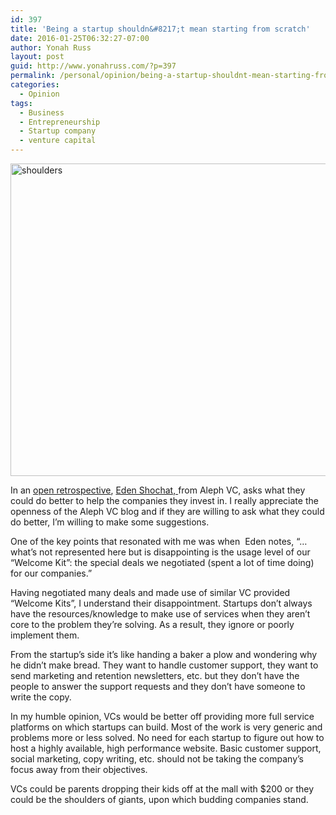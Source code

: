 ```yaml
---
id: 397
title: 'Being a startup shouldn&#8217;t mean starting from scratch'
date: 2016-01-25T06:32:27-07:00
author: Yonah Russ
layout: post
guid: http://www.yonahruss.com/?p=397
permalink: /personal/opinion/being-a-startup-shouldnt-mean-starting-from-scratch.html
categories:
  - Opinion
tags:
  - Business
  - Entrepreneurship
  - Startup company
  - venture capital
---
```

<img class="aligncenter size-full wp-image-398" src="http://www.yonahruss.com/wordpress/wp-content/uploads/2016/01/shoulders.jpg" alt="shoulders" width="800" height="500" srcset="http://www.yonahruss.com/wordpress/wp-content/uploads/2016/01/shoulders.jpg 800w, http://www.yonahruss.com/wordpress/wp-content/uploads/2016/01/shoulders-300x188.jpg 300w, http://www.yonahruss.com/wordpress/wp-content/uploads/2016/01/shoulders-768x480.jpg 768w" sizes="(max-width: 800px) 100vw, 800px" />

In an <a href="http://aleph.vc/2015-in-review-or-2016-less-but-better/" target="_blank" rel="nofollow">open retrospective</a>, <a href="https://il.linkedin.com/in/edens" target="_blank">Eden Shochat, </a>from Aleph VC, asks what they could do better to help the companies they invest in. I really appreciate the openness of the Aleph VC blog and if they are willing to ask what they could do better, I&#8217;m willing to make some suggestions.

One of the key points that resonated with me was when  Eden notes, &#8220;&#8230;what’s not represented here but is disappointing is the usage level of our “Welcome Kit”: the special deals we negotiated (spent a lot of time doing) for our companies.&#8221;

Having negotiated many deals and made use of similar VC provided &#8220;Welcome Kits&#8221;, I understand their disappointment. Startups don&#8217;t always have the resources/knowledge to make use of services when they aren&#8217;t core to the problem they&#8217;re solving. As a result, they ignore or poorly implement them.

From the startup&#8217;s side it&#8217;s like handing a baker a plow and wondering why he didn&#8217;t make bread. They want to handle customer support, they want to send marketing and retention newsletters, etc. but they don&#8217;t have the people to answer the support requests and they don&#8217;t have someone to write the copy.

In my humble opinion, VCs would be better off providing more full service platforms on which startups can build. Most of the work is very generic and problems more or less solved. No need for each startup to figure out how to host a highly available, high performance website. Basic customer support, social marketing, copy writing, etc. should not be taking the company&#8217;s focus away from their objectives.

VCs could be parents dropping their kids off at the mall with $200 or they could be the shoulders of giants, upon which budding companies stand.

&nbsp;